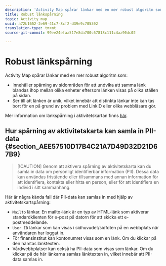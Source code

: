 ```yaml
---
description: 'Activity Map spårar länkar med en mer robust algoritm som '
title: Robust länkspårning
topic: Activity map
uuid: a72b1652-2e69-41c7-8cf2-d39e9c705302
translation-type: tm+mt
source-git-commit: 99ee24efaa517e8da700c67818c111c4aa90dc02

---
```



# Robust länkspårning

Activity Map spårar länkar med en mer robust algoritm som:

* Innehåller spårning av sidområden för att undvika att samma länk blandas ihop mellan olika enheter eftersom länken visas på olika ställen på sidan.
* Ser till att länken är unik, vilket innebär att distinkta länkar inte kan tas bort för en på grund av problem med LinkID eller olika webbläsare gör.

Mer information om länkspårning i aktivitetskartan finns [här](/help/analyze/activity-map/activitymap-link-tracking/activitymap-link-tracking-methodology.md).

## Hur spårning av aktivitetskarta kan samla in PII-data {#section_AEE57510D17B4C21A7D49D32D21D67B9}

> [!CAUTION] Genom att aktivera spårning av aktivitetskarta kan du samla in data om personligt identifierbar information (PII). Dessa data kan användas fristående eller tillsammans med annan information för att identifiera, kontakta eller hitta en person, eller för att identifiera en individ i sitt sammanhang.

Här är några kända fall där PII-data kan samlas in med hjälp av aktivitetskartspårning:

* `Mailto` länkar. En mailto-länk är en typ av HTML-länk som aktiverar standardklienten för e-post på datorn för att skicka ett e-postmeddelande.
* `User ID` länkar som kan visas i sidhuvudet/sidfoten på en webbplats när användaren har loggat in.
* För finansinstitut kan kontonumret visas som en länk. Om du klickar på den hämtas länktexten.
* Vårdwebbplatser kan också ha PII-data som visas som länkar. Om du klickar på de här länkarna samlas länktexten in, vilket innebär att PII-data samlas in.

